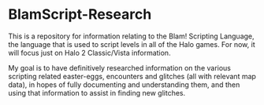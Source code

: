 # BlamScript-Research

This is a repository for information relating to the Blam! Scripting Language, the language that is used to script levels in all of the Halo games. For now, it will focus just on Halo 2 Classic/Vista information. 

My goal is to have definitively researched information on the various scripting related easter-eggs, encounters and glitches (all with relevant map data), in hopes of fully documenting and understanding them, and then using that information to assist in finding new glitches.
